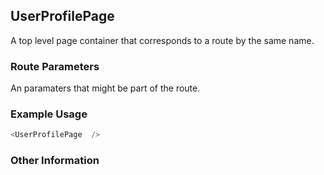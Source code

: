 ## UserProfilePage
A top level page container that corresponds to a route by the same name.

### Route Parameters
An paramaters that might be part of the route.

### Example Usage

```js
<UserProfilePage  />
```


### Other Information
